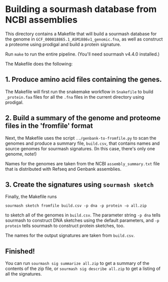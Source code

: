 # Building a sourmash database from NCBI assemblies

This directory contains a Makefile that will build a sourmash database
for the genome in `GCF_000018865.1_ASM1886v1_genomic.fna`, as well
as construct a proteome using prodigal and build a protein signature.

Run `make` to run the entire pipeline.  (You'll need sourmash v4.4.0
installed.)

The Makefile does the following:

## 1. Produce amino acid files containing the genes.

The Makefile will first run the snakemake workflow in `Snakefile` to
build `_protein.faa` files for all the `.fna` files in the current
directory using prodigal.

## 2. Build a summary of the genome and proteome files in the 'fromfile' format

Next, the Makefile uses the script `../genbank-to-fromfile.py` to
scan the genomes and produce a summary file, `build.csv`, that
contains names and source genomes for sourmash signatures.
(In this case, there's only one genome, note!)

Names for the genomes are taken from the NCBI `assembly_summary.txt` file
that is distributed with Refseq and Genbank assemblies.

## 3. Create the signatures using `sourmash sketch`

Finally, the Makefile runs
```
sourmash sketch fromfile build.csv -p dna -p protein -o all.zip
```
to sketch all of the genomes in `build.csv`.  The parameter string `-p
dna` tells sourmash to construct DNA sketches using the default parameters,
and `-p protein` tells sourmash to construct protein sketches, too.

The names for the output signatures are taken from `build.csv`.

## Finished!

You can run `sourmash sig summarize all.zip` to get a summary of
the contents of the zip file, or `sourmash sig describe all.zip`
to get a listing of all the signatures.
